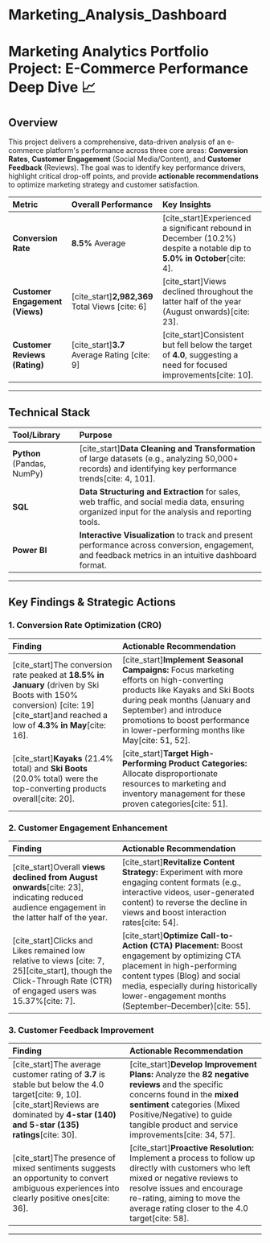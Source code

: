 # Marketing_Analysis_Dashboard


# Marketing Analytics Portfolio Project: E-Commerce Performance Deep Dive 📈

## Overview

This project delivers a comprehensive, data-driven analysis of an e-commerce platform's performance across three core areas: **Conversion Rates**, **Customer Engagement** (Social Media/Content), and **Customer Feedback** (Reviews). The goal was to identify key performance drivers, highlight critical drop-off points, and provide **actionable recommendations** to optimize marketing strategy and customer satisfaction.

| Metric | Overall Performance | Key Insights |
| :--- | :--- | :--- |
| **Conversion Rate** | **8.5%** Average | [cite_start]Experienced a significant rebound in December (10.2%) despite a notable dip to **5.0% in October**[cite: 4]. |
| **Customer Engagement (Views)** | [cite_start]**2,982,369** Total Views [cite: 6] | [cite_start]Views declined throughout the latter half of the year (August onwards)[cite: 23]. |
| **Customer Reviews (Rating)** | [cite_start]**3.7** Average Rating [cite: 9] | [cite_start]Consistent but fell below the target of **4.0**, suggesting a need for focused improvements[cite: 10]. |

---

## Technical Stack

| Tool/Library | Purpose |
| :--- | :--- |
| **Python** (Pandas, NumPy) | [cite_start]**Data Cleaning and Transformation** of large datasets (e.g., analyzing 50,000+ records) and identifying key performance trends[cite: 4, 101]. |
| **SQL** | **Data Structuring and Extraction** for sales, web traffic, and social media data, ensuring organized input for the analysis and reporting tools. |
| **Power BI** | **Interactive Visualization** to track and present performance across conversion, engagement, and feedback metrics in an intuitive dashboard format. |

---

## Key Findings & Strategic Actions

### 1. Conversion Rate Optimization (CRO)

| Finding | Actionable Recommendation |
| :--- | :--- |
| [cite_start]The conversion rate peaked at **18.5% in January** (driven by Ski Boots with 150% conversion) [cite: 19] [cite_start]and reached a low of **4.3% in May**[cite: 16]. | [cite_start]**Implement Seasonal Campaigns:** Focus marketing efforts on high-converting products like Kayaks and Ski Boots during peak months (January and September) and introduce promotions to boost performance in lower-performing months like May[cite: 51, 52]. |
| [cite_start]**Kayaks** (21.4% total) and **Ski Boots** (20.0% total) were the top-converting products overall[cite: 20]. | [cite_start]**Target High-Performing Product Categories:** Allocate disproportionate resources to marketing and inventory management for these proven categories[cite: 51]. |

### 2. Customer Engagement Enhancement

| Finding | Actionable Recommendation |
| :--- | :--- |
| [cite_start]Overall **views declined from August onwards**[cite: 23], indicating reduced audience engagement in the latter half of the year. | [cite_start]**Revitalize Content Strategy:** Experiment with more engaging content formats (e.g., interactive videos, user-generated content) to reverse the decline in views and boost interaction rates[cite: 54]. |
| [cite_start]Clicks and Likes remained low relative to views [cite: 7, 25][cite_start], though the Click-Through Rate (CTR) of engaged users was 15.37%[cite: 7]. | [cite_start]**Optimize Call-to-Action (CTA) Placement:** Boost engagement by optimizing CTA placement in high-performing content types (Blog) and social media, especially during historically lower-engagement months (September–December)[cite: 55]. |

### 3. Customer Feedback Improvement

| Finding | Actionable Recommendation |
| :--- | :--- |
| [cite_start]The average customer rating of **3.7** is stable but below the 4.0 target[cite: 9, 10]. [cite_start]Reviews are dominated by **4-star (140) and 5-star (135) ratings**[cite: 30]. | [cite_start]**Develop Improvement Plans:** Analyze the **82 negative reviews** and the specific concerns found in the **mixed sentiment** categories (Mixed Positive/Negative) to guide tangible product and service improvements[cite: 34, 57]. |
| [cite_start]The presence of mixed sentiments suggests an opportunity to convert ambiguous experiences into clearly positive ones[cite: 36]. | [cite_start]**Proactive Resolution:** Implement a process to follow up directly with customers who left mixed or negative reviews to resolve issues and encourage re-rating, aiming to move the average rating closer to the 4.0 target[cite: 58]. |

---
